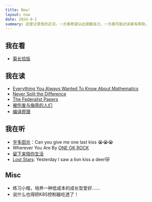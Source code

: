 ```yaml
---
title: Now!
layout: now
date: 2024-9-1
summary: 这里记录我的近况，一方面希望以此提醒自己，一方面可能对读者有帮助。
---
```


## 我在看

- [菊长恰饭](https://space.bilibili.com/8090155?spm_id_from=333.337.0.0)

## 我在读

- [Everything You Always Wanted To Know About Mathematics](https://www.math.cmu.edu/~jmackey/151_128/bws_book.pdf)
- [Never Split the Difference](https://book.douban.com/subject/26702646/)
- [The Federalist Papers](https://book.douban.com/subject/1498963/)
- [被伤害与侮辱的人们](https://book.douban.com/subject/25887930/)
- [编译原理](https://book.douban.com/subject/5416783/)

## 我在听

- [宇多田光](https://www.utadahikaru.jp)：Can you give me one last kiss 😭😭😭
- Wherever You Are By [ONE OK ROCK](https://www.oneokrock.com/en/)
- [留下来陪你生活](https://music.163.com/#/song?id=26590191&market=baiduqk)
- [Lost Stars](https://www.youtube.com/watch?v=cL4uhaQ58Rk): Yesterday I saw a lion kiss a deer😿

## Misc

- 练习小楷，培养一种低成本的成长型爱好……
- 说什么也得把K8S控制器吃透了！
